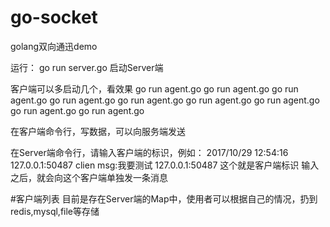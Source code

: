 # go-socket
golang双向通迅demo

运行：
    go run server.go    启动Server端

客户端可以多启动几个，看效果
    go run agent.go
    go run agent.go
    go run agent.go
    go run agent.go
    go run agent.go
    go run agent.go
    go run agent.go
    go run agent.go
    go run agent.go

在客户端命令行，写数据，可以向服务端发送

在Server端命令行，请输入客户端的标识，例如：
2017/10/29 12:54:16 127.0.0.1:50487 clien msg:我要测试
127.0.0.1:50487 这个就是客户端标识
输入之后，就会向这个客户端单独发一条消息


#客户端列表
目前是存在Server端的Map中，使用者可以根据自己的情况，扔到redis,mysql,file等存储

